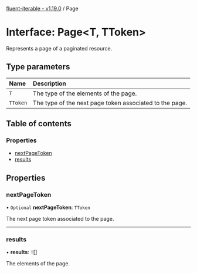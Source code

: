 [fluent-iterable - v1.19.0](../README.md) / Page

# Interface: Page<T, TToken\>

Represents a page of a paginated resource.

## Type parameters

| Name | Description |
| :------ | :------ |
| `T` | The type of the elements of the page. |
| `TToken` | The type of the next page token associated to the page. |

## Table of contents

### Properties

- [nextPageToken](Page.md#nextpagetoken)
- [results](Page.md#results)

## Properties

### nextPageToken

• `Optional` **nextPageToken**: `TToken`

The next page token associated to the page.

___

### results

• **results**: `T`[]

The elements of the page.

